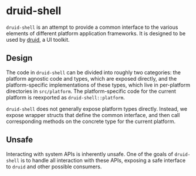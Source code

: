 # druid-shell

`druid-shell` is an attempt to provide a common interface to the various
elements of different platform application frameworks. It is designed to be used
by [druid], a UI toolkit.

## Design

The code in `druid-shell` can be divided into roughly two categories: the
platform agnostic code and types, which are exposed directly, and the
platform-specific implementations of these types, which live in per-platform
directories in `src/platform`. The platform-specific code for the current
platform is reexported as `druid-shell::platform`.

`druid-shell` does not generally expose platform types directly. Instead, we
expose wrapper structs that define the common interface, and then call
corresponding methods on the concrete type for the current platform.

## Unsafe

Interacting with system APIs is inherently unsafe. One of the goals of
`druid-shell` is to handle all interaction with these APIs, exposing
a safe interface to `druid` and other possible consumers.

[druid]: https://github.com/xi-editor/druid
